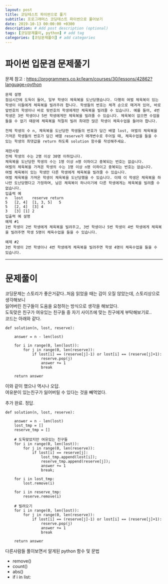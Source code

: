 ```yaml
---
layout: post
title: 코딩테스트 파이썬으로 풀기
subtitle: 프로그래머스 코딩테스트 파이썬으로 풀어보기
date: 2019-10-13 00:00:00 +0300
description: # Add post description (optional)
tags: [코딩문제풀이, python] # add tag
categories: [코딩문제풀이] # add categories
---
```


# 파이썬 입문겸 문제풀기
문제 참고 : https://programmers.co.kr/learn/courses/30/lessons/42862?language=python

```
문제 설명
점심시간에 도둑이 들어, 일부 학생이 체육복을 도난당했습니다. 다행히 여벌 체육복이 있는 학생이 이들에게 체육복을 빌려주려 합니다. 학생들의 번호는 체격 순으로 매겨져 있어, 바로 앞번호의 학생이나 바로 뒷번호의 학생에게만 체육복을 빌려줄 수 있습니다. 예를 들어, 4번 학생은 3번 학생이나 5번 학생에게만 체육복을 빌려줄 수 있습니다. 체육복이 없으면 수업을 들을 수 없기 때문에 체육복을 적절히 빌려 최대한 많은 학생이 체육수업을 들어야 합니다.

전체 학생의 수 n, 체육복을 도난당한 학생들의 번호가 담긴 배열 lost, 여벌의 체육복을 가져온 학생들의 번호가 담긴 배열 reserve가 매개변수로 주어질 때, 체육수업을 들을 수 있는 학생의 최댓값을 return 하도록 solution 함수를 작성해주세요.

제한사항
전체 학생의 수는 2명 이상 30명 이하입니다.
체육복을 도난당한 학생의 수는 1명 이상 n명 이하이고 중복되는 번호는 없습니다.
여벌의 체육복을 가져온 학생의 수는 1명 이상 n명 이하이고 중복되는 번호는 없습니다.
여벌 체육복이 있는 학생만 다른 학생에게 체육복을 빌려줄 수 있습니다.
여벌 체육복을 가져온 학생이 체육복을 도난당했을 수 있습니다. 이때 이 학생은 체육복을 하나만 도난당했다고 가정하며, 남은 체육복이 하나이기에 다른 학생에게는 체육복을 빌려줄 수 없습니다.
입출력 예
n	lost	reserve	return
5	[2, 4]	[1, 3, 5]	5
5	[2, 4]	[3]	4
3	[3]	[1]	2
입출력 예 설명
예제 #1
1번 학생이 2번 학생에게 체육복을 빌려주고, 3번 학생이나 5번 학생이 4번 학생에게 체육복을 빌려주면 학생 5명이 체육수업을 들을 수 있습니다.

예제 #2
3번 학생이 2번 학생이나 4번 학생에게 체육복을 빌려주면 학생 4명이 체육수업을 들을 수 있습니다.
```
* * *
# 문제풀이
코딩문제는 스토리가 좋은거같다..처음 읽었을 때는 감이 오질 않았는데, 스토리상으로 생각해보니<br>
잃어버린 친구들이 도움을 요청하는 방식으로 생각을 해보았다.<br>
도둑맞은 친구가 여유있는 친구들 중 자기 사이즈에 맞는 친구에게 부탁해보기로..<br>
코드는 아래와 같다.
```
def solution(n, lost, reserve):

    answer = n - len(lost)

    for i in range(0, len(lost)):
        for j in range(0, len(reserve)):
            if lost[i] == (reserve[j]-1) or lost[i] == (reserve[j]+1):
                reserve.pop(j)
                answer += 1
                break

    return answer
```
이와 같이 했으나 역시나 오답.<br>
여유분이 있는친구가 잃어버릴 수 있다는 것을 빼먹었다.<br>

추가 완료.
정답.
```
def solution(n, lost, reserve):

    answer = n - len(lost)
    lost_tmp = []
    reserve_tmp = []

	# 도둑맞았지만 여유있는 친구들
    for i in range(0, len(lost)):
        for j in range(0, len(reserve)):
            if lost[i] == reserve[j]:
                lost_tmp.append(lost[i]);
                reserve_tmp.append(reserve[j]);
                answer += 1
                break;

    for i in lost_tmp:
        lost.remove(i)

    for i in reserve_tmp:
        reserve.remove(i)

	# 빌려오기
    for i in range(0, len(lost)):
        for j in range(0, len(reserve)):
            if lost[i] == (reserve[j]-1) or lost[i] == (reserve[j]+1):
                reserve.pop(j)
                answer += 1
                break

    return answer
```

다른사람들 풀이보면서 알게된 python 함수 및 문법
- remove()
- count()
- abs()
- if i in list: